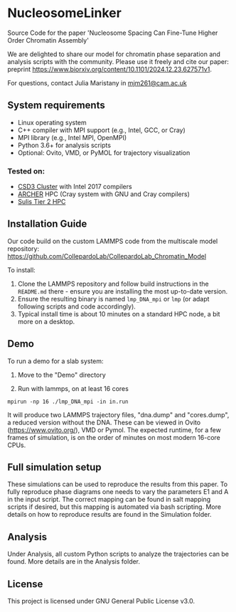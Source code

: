 # NucleosomeLinker
Source Code for the paper 'Nucleosome Spacing Can Fine-Tune Higher Order Chromatin Assembly'

We are delighted to share our model for chromatin phase separation and analysis scripts with the community. Please use it freely and cite our paper: preprint https://www.biorxiv.org/content/10.1101/2024.12.23.627571v1. 

For questions, contact Julia Maristany in mjm261@cam.ac.uk

## System requirements
- Linux operating system  
- C++ compiler with MPI support (e.g., Intel, GCC, or Cray)  
- MPI library (e.g., Intel MPI, OpenMPI)  
- Python 3.6+ for analysis scripts  
- Optional: Ovito, VMD, or PyMOL for trajectory visualization

### Tested on:
- [CSD3 Cluster](https://docs.hpc.cam.ac.uk/hpc/) with Intel 2017 compilers  
- [ARCHER](https://www.archer2.ac.uk/) HPC (Cray system with GNU and Cray compilers)  
- [Sulis Tier 2 HPC](https://warwick.ac.uk/research/rtp/sc/sulis/)

## Installation Guide
Our code build on the custom LAMMPS code from the multiscale model repository: https://github.com/CollepardoLab/CollepardoLab_Chromatin_Model

To install:

1. Clone the LAMMPS repository and follow build instructions in the `README.md` there - ensure you are installing the most up-to-date version. 
2. Ensure the resulting binary is named `lmp_DNA_mpi` or `lmp` (or adapt following scripts and code accordingly).
3. Typical install time is about 10 minutes on a standard HPC node, a bit more on a desktop. 

## Demo
To run a demo for a slab system:

1. Move to the "Demo" directory

2. Run with lammps, on at least 16 cores
```
mpirun -np 16 ./lmp_DNA_mpi -in in.run
```

It will produce two LAMMPS trajectory files, "dna.dump" and "cores.dump", a reduced version without the DNA. These can be viewed in Ovito (https://www.ovito.org/), VMD or Pymol. The expected runtime, for a few frames of simulation, is on the order of minutes on most modern 16-core CPUs.

## Full simulation setup

These simulations can be used to reproduce the results from this paper. 
To fully reproduce phase diagrams one needs to vary the parameters E1 and A in the input script. The correct mapping can be found in salt mapping scripts if desired, but this mapping is automated via bash scripting. More details on how to reproduce results are found in the Simulation folder.


## Analysis

Under Analysis, all custom Python scripts to analyze the trajectories can be found.  More details are in the Analysis folder.

## License

This project is licensed under GNU General Public License v3.0.
